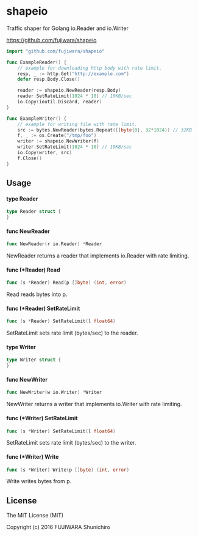 # shapeio

Traffic shaper for Golang io.Reader and io.Writer

https://github.com/fujiwara/shapeio

```go
import "github.com/fujiwara/shapeio"

func ExampleReader() {
	// example for downloading http body with rate limit.
	resp, _ := http.Get("http://example.com")
	defer resp.Body.Close()

	reader := shapeio.NewReader(resp.Body)
	reader.SetRateLimit(1024 * 10) // 10KB/sec
	io.Copy(ioutil.Discard, reader)
}

func ExampleWriter() {
	// example for writing file with rate limit.
	src := bytes.NewReader(bytes.Repeat([]byte{0}, 32*1024)) // 32KB
	f, _ := os.Create("/tmp/foo")
	writer := shapeio.NewWriter(f)
	writer.SetRateLimit(1024 * 10) // 10KB/sec
	io.Copy(writer, src)
	f.Close()
}
```

## Usage

#### type Reader

```go
type Reader struct {
}
```


#### func  NewReader

```go
func NewReader(r io.Reader) *Reader
```
NewReader returns a reader that implements io.Reader with rate limiting.

#### func (*Reader) Read

```go
func (s *Reader) Read(p []byte) (int, error)
```
Read reads bytes into p.

#### func (*Reader) SetRateLimit

```go
func (s *Reader) SetRateLimit(l float64)
```
SetRateLimit sets rate limit (bytes/sec) to the reader.

#### type Writer

```go
type Writer struct {
}
```


#### func  NewWriter

```go
func NewWriter(w io.Writer) *Writer
```
NewWriter returns a writer that implements io.Writer with rate limiting.

#### func (*Writer) SetRateLimit

```go
func (s *Writer) SetRateLimit(l float64)
```
SetRateLimit sets rate limit (bytes/sec) to the writer.

#### func (*Writer) Write

```go
func (s *Writer) Write(p []byte) (int, error)
```
Write writes bytes from p.

##  License

The MIT License (MIT)

Copyright (c) 2016 FUJIWARA Shunichiro
